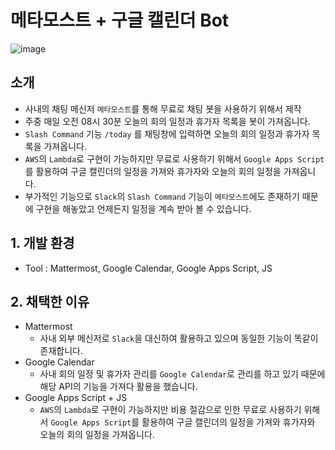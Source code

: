 # 메타모스트 + 구글 캘린더 Bot
![image](https://github.com/user-attachments/assets/2879464a-7705-4150-bd77-c3998fa046ee)

## 소개

- 사내의 채팅 메신저 `메타모스트`를 통해 무료로 채팅 봇을 사용하기 위해서 제작
- 주중 매일 오전 08시 30분 오늘의 회의 일정과 휴가자 목록을 봇이 가져옵니다.
- `Slash Command` 기능 `/today` 를 채팅창에 입력하면 오늘의 회의 일정과 휴가자 목록을 가져옵니다.
- `AWS`의 `Lambda`로 구현이 가능하지만 무료로 사용하기 위해서 `Google Apps Script`를 활용하여 구글 캘린더의 일정을 가져와 휴가자와 오늘의 회의 일정을 가져옵니다.
- 부가적인 기능으로 `Slack`의 `Slash Command` 기능이 `메타모스트`에도 존재하기 때문에 구현을 해놓았고 언제든지 일정을 계속 받아 볼 수 있습니다.

## 1. 개발 환경

- Tool : Mattermost, Google Calendar, Google Apps Script, JS

## 2. 채택한 이유

- Mattermost
  - 사내 외부 메신저로 `Slack`을 대신하여 활용하고 있으며 동일한 기능이 똑같이 존재합니다.
- Google Calendar
  - 사내 회의 일정 및 휴가자 관리를 `Google Calendar`로 관리를 하고 있기 때문에 해당 API의 기능을 가져다 활용을 했습니다.
- Google Apps Script + JS
  - `AWS`의 `Lambda`로 구현이 가능하지만 비용 절감으로 인한 무료로 사용하기 위해서 `Google Apps Script`를 활용하여 구글 캘린더의 일정을 가져와 휴가자와 오늘의 회의 일정을 가져옵니다.
